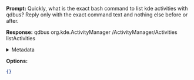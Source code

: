 **Prompt:**
Quickly, what is the exact bash command to list kde activities with qdbus?
Reply only with the exact command text and nothing else before or after.

**Response:**
qdbus org.kde.ActivityManager /ActivityManager/Activities listActivities

<details><summary>Metadata</summary>

- Duration: 1344 ms
- Datetime: 2023-07-19T16:40:14.785141
- Model: gpt-3.5-turbo-0613

</details>

**Options:**
```json
{}
```

